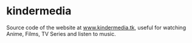 # kindermedia
Source code of the website at www.kindermedia.tk, useful for watching Anime, Films, TV Series and listen to music.
